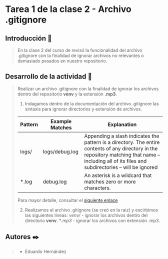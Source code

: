 # Tarea 1 de la clase 2 - Archivo .gitignore

  

## Introducción 🚀

  

> En la clase 2 del curso de revisó la funcionalidad del archivo .gitignore con la finalidad de ignorar archivos no relevantes o demasiado pesados en nuestro repositorio.

## Desarrollo de la actividad 🔧
> Realizar un archivo .gitignore con la finalidad de ignorar los archivos dentro del repositorio **venv** y la extensión **.mp3**.
> 
> 1. Indagamos dentro de la documentación del archivo .gitignore las sintaxis para ignorar directorios y extensión de archivos.
> 
>| Pattern |Example Matches  |Explanation|
>|--|--|--|
>|  logs/| logs/debug.log | Appending a slash indicates the pattern is a directory. The entire contents of any directory in the repository matching that name – including all of its files and subdirectories – will be ignored|
>|*.log|debug.log|An asterisk is a wildcard that matches zero or more characters.| 
>
>Para mayor detalle, consultar el [siguiente enlace](https://www.atlassian.com/git/tutorials/saving-changes/gitignore)
>
>2. Realizamos el archivo .gitignore (se creó en la raiz) y escirbimos las siguientes líneas:
>*venv/* - ignorar los archivos dentro del directorio **venv**.
>**.mp3* - ignorar los archivos con extensión .mp3.
## Autores ✒️


>  - Eduardo Hernández
